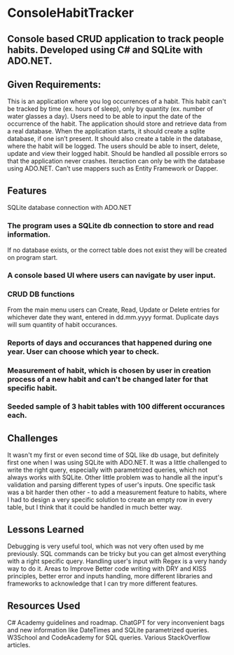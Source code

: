 # ConsoleHabitTracker

## Console based CRUD application to track people habits. Developed using C# and SQLite with ADO.NET.

## Given Requirements:
This is an application where you log occurrences of a habit.
This habit can't be tracked by time (ex. hours of sleep), only by quantity (ex. number of water glasses a day).
Users need to be able to input the date of the occurrence of the habit.
The application should store and retrieve data from a real database.
When the application starts, it should create a sqlite database, if one isn’t present.
It should also create a table in the database, where the habit will be logged.
The users should be able to insert, delete, update and view their logged habit.
Should be handled all possible errors so that the application never crashes.
Iteraction can only be with the database using ADO.NET. Can’t use mappers such as Entity Framework or Dapper.

## Features
SQLite database connection with ADO.NET

### The program uses a SQLite db connection to store and read information.
If no database exists, or the correct table does not exist they will be created on program start.

### A console based UI where users can navigate by user input.

### CRUD DB functions
From the main menu users can Create, Read, Update or Delete entries for whichever date they want, entered in dd.mm.yyyy format. Duplicate days will sum quantity of habit occurances.

### Reports of days and occurances that happened during one year. User can choose which year to check.

### Measurement of habit, which is chosen by user in creation process of a new habit and can't be changed later for that specific habit.

### Seeded sample of 3 habit tables with 100 different occurances each.

## Challenges
It wasn't my first or even second time of SQL like db usage, but definitely first one when I was using SQLite with ADO.NET. It was a little challenged to write the right query, especially with parametrized queries, which not always works with SQLite. Other little problem was to handle all the input's validation and parsing different types of user's inputs.
One specific task was a bit harder then other - to add a measurement feature to habits, where I had to design a very specific solution to create an empty row in every table, but I think that it could be handled in much better way.
## Lessons Learned
Debugging is very useful tool, which was not very often used by me previously. SQL commands can be tricky but you can get almost everything with a right specific query. Handling user's input with Regex is a very handy way to do it.
Areas to Improve
Better code writing with DRY and KISS principles, better error and inputs handling, more different libraries and frameworks to acknowledge that I can try more different features.
## Resources Used
C# Academy guidelines and roadmap.
ChatGPT for very inconvenient bags and new information like DateTimes and SQLite parametrized queries.
W3School and CodeAcademy for SQL queries.
Various StackOverflow articles.

